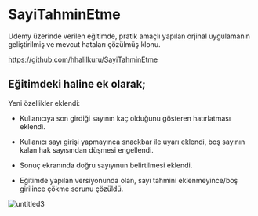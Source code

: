 # SayiTahminEtme


Udemy üzerinde verilen eğitimde, pratik amaçlı yapılan orjinal uygulamanın geliştirilmiş ve mevcut hataları çözülmüş klonu.

https://github.com/hhalilkuru/SayiTahminEtme

## Eğitimdeki haline ek olarak;

Yeni özellikler eklendi:

- Kullanıcıya son girdiği sayının kaç olduğunu gösteren hatırlatması eklendi.

- Kullanıcı sayı girişi yapmayınca snackbar ile uyarı eklendi, boş sayının kalan hak sayısından düşmesi engellendi.

- Sonuç ekranında doğru sayıyınun belirtilmesi eklendi.

- Eğitimde yapılan versiyonunda olan, sayı tahmini eklenmeyince/boş girilince çökme sorunu çözüldü.


![untitled3](https://user-images.githubusercontent.com/17111521/179135998-5b89e8fc-5377-4338-b061-7d18e3c97cec.gif)
